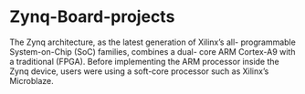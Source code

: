 # Zynq-Board-projects
The Zynq architecture, as the latest generation of Xilinx’s all- programmable System-on-Chip (SoC) families, combines a dual- core ARM Cortex-A9 with a traditional (FPGA). Before implementing the ARM processor inside the Zynq device, users were using a soft-core processor such as Xilinx’s Microblaze.

